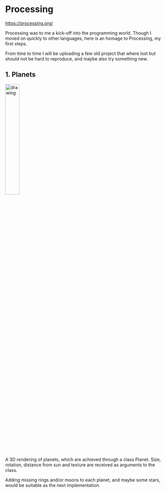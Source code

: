 # Processing
https://processing.org/

Processing was to me a kick-off into the programming world. 
Though I moved on quickly to other languages, here is an homage to
Processing, my first steps.

From time to time I will be uploading a few old project that where lost 
but should not be hard to reproduce, and maybe also try something new.


<h2>1. Planets</h2>
  
<img src="planetsGIF.gif" alt="drawing" width="30%"/>

A 3D rendering of planets, which are achieved through a class Planet.
Size, rotation, distance from sun and texture are received as arguments
to the class. 
  
Adding missing rings and/or moons to each planet, and maybe some stars, would
be suitable as the next implementation.
